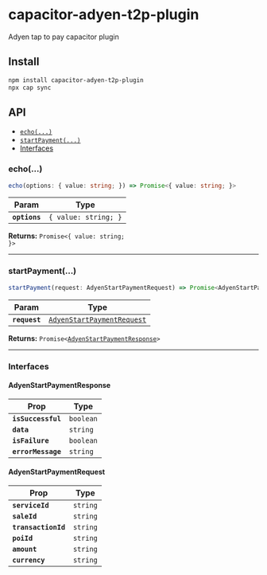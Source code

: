 # capacitor-adyen-t2p-plugin

Adyen tap to pay capacitor plugin

## Install

```bash
npm install capacitor-adyen-t2p-plugin
npx cap sync
```

## API

<docgen-index>

* [`echo(...)`](#echo)
* [`startPayment(...)`](#startpayment)
* [Interfaces](#interfaces)

</docgen-index>

<docgen-api>
<!--Update the source file JSDoc comments and rerun docgen to update the docs below-->

### echo(...)

```typescript
echo(options: { value: string; }) => Promise<{ value: string; }>
```

| Param         | Type                            |
| ------------- | ------------------------------- |
| **`options`** | <code>{ value: string; }</code> |

**Returns:** <code>Promise&lt;{ value: string; }&gt;</code>

--------------------


### startPayment(...)

```typescript
startPayment(request: AdyenStartPaymentRequest) => Promise<AdyenStartPaymentResponse>
```

| Param         | Type                                                                          |
| ------------- | ----------------------------------------------------------------------------- |
| **`request`** | <code><a href="#adyenstartpaymentrequest">AdyenStartPaymentRequest</a></code> |

**Returns:** <code>Promise&lt;<a href="#adyenstartpaymentresponse">AdyenStartPaymentResponse</a>&gt;</code>

--------------------


### Interfaces


#### AdyenStartPaymentResponse

| Prop               | Type                 |
| ------------------ | -------------------- |
| **`isSuccessful`** | <code>boolean</code> |
| **`data`**         | <code>string</code>  |
| **`isFailure`**    | <code>boolean</code> |
| **`errorMessage`** | <code>string</code>  |


#### AdyenStartPaymentRequest

| Prop                | Type                |
| ------------------- | ------------------- |
| **`serviceId`**     | <code>string</code> |
| **`saleId`**        | <code>string</code> |
| **`transactionId`** | <code>string</code> |
| **`poiId`**         | <code>string</code> |
| **`amount`**        | <code>string</code> |
| **`currency`**      | <code>string</code> |

</docgen-api>

